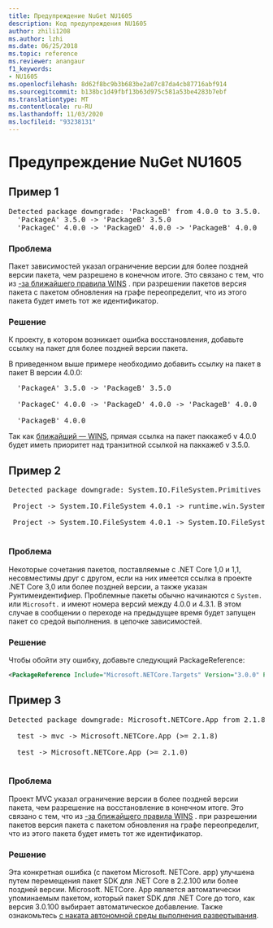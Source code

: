 ```yaml
---
title: Предупреждение NuGet NU1605
description: Код предупреждения NU1605
author: zhili1208
ms.author: lzhi
ms.date: 06/25/2018
ms.topic: reference
ms.reviewer: anangaur
f1_keywords:
- NU1605
ms.openlocfilehash: 8d62f8bc9b3b683be2a07c87da4cb87716abf914
ms.sourcegitcommit: b138bc1d49fbf13b63d975c581a53be4283b7ebf
ms.translationtype: MT
ms.contentlocale: ru-RU
ms.lasthandoff: 11/03/2020
ms.locfileid: "93238131"
---
```

# <a name="nuget-warning-nu1605"></a>Предупреждение NuGet NU1605

## <a name="example-1"></a>Пример 1

<pre>Detected package downgrade: 'PackageB' from 4.0.0 to 3.5.0. Reference the package directly from the project to select a different version.<br/>  'PackageA' 3.5.0 -> 'PackageB' 3.5.0<br/>  'PackageC' 4.0.0 -> 'PackageD' 4.0.0 -> 'PackageB' 4.0.0</pre>

### <a name="issue"></a>Проблема
Пакет зависимостей указал ограничение версии для более поздней версии пакета, чем разрешено в конечном итоге. Это связано с тем, что из [-за ближайшего правила WINS](../../concepts/dependency-resolution.md#nearest-wins) . при разрешении пакетов версия пакета с пакетом обновления на графе переопределит, что из этого пакета будет иметь тот же идентификатор.

### <a name="solution"></a>Решение
К проекту, в котором возникает ошибка восстановления, добавьте ссылку на пакет для более поздней версии пакета.

В приведенном выше примере необходимо добавить ссылку на пакет в пакет B версии 4.0.0:

<pre>
  'PackageA' 3.5.0 -> 'PackageB' 3.5.0<br/>
  'PackageC' 4.0.0 -> 'PackageD' 4.0.0 -> 'PackageB' 4.0.0<br/>
  'PackageB' 4.0.0
</pre>

Так как [ближайший — WINS](../../concepts/dependency-resolution.md#nearest-wins), прямая ссылка на пакет паккажеб v 4.0.0 будет иметь приоритет над транзитной ссылкой на паккажеб v 3.5.0.

## <a name="example-2"></a>Пример 2
<pre>
Detected package downgrade: System.IO.FileSystem.Primitives from 4.3.0 to 4.0.1. Reference the package directly from the project to select a different version.</br>
 Project -> System.IO.FileSystem 4.0.1 -> runtime.win.System.IO.FileSystem 4.3.0 -> System.IO.FileSystem.Primitives (>= 4.3.0)</br>
 Project -> System.IO.FileSystem 4.0.1 -> System.IO.FileSystem.Primitives (>= 4.0.1)</br>
</pre>

### <a name="issue"></a>Проблема 

Некоторые сочетания пакетов, поставляемые с .NET Core 1,0 и 1,1, несовместимы друг с другом, если на них имеется ссылка в проекте .NET Core 3,0 или более поздней версии, а также указан Рунтимеидентифиер.  Проблемные пакеты обычно начинаются с `System.` или `Microsoft.` и имеют номера версий между 4.0.0 и 4.3.1.  В этом случае в сообщении о переходе на предыдущее время будет запущен пакет со средой выполнения.<RID> в цепочке зависимостей.

### <a name="solution"></a>Решение

Чтобы обойти эту ошибку, добавьте следующий PackageReference:

```xml
<PackageReference Include="Microsoft.NETCore.Targets" Version="3.0.0" PrivateAssets="all" />
```

## <a name="example-3"></a>Пример 3

<pre>Detected package downgrade: Microsoft.NETCore.App from 2.1.8 to 2.1.0. Reference the package directly from the project to select a different version.<br/>
  test -> mvc -> Microsoft.NETCore.App (>= 2.1.8)<br/>
  test -> Microsoft.NETCore.App (>= 2.1.0)<br/>
</pre>

### <a name="issue"></a>Проблема

Проект MVC указал ограничение версии в более поздней версии пакета, чем разрешение на восстановление в конечном итоге. Это связано с тем, что из [-за ближайшего правила WINS](../../concepts/dependency-resolution.md#nearest-wins) . при разрешении пакетов версия пакета с пакетом обновления на графе переопределит, что из этого пакета будет иметь тот же идентификатор.

### <a name="solution"></a>Решение

Эта конкретная ошибка (с пакетом Microsoft. NETCore. app) улучшена путем перемещения пакет SDK для .NET Core в 2.2.100 или более поздней версии. Microsoft. NETCore. App является автоматически упоминаемым пакетом, который пакет SDK для .NET Core до того, как версия 3.0.100 выбирает автоматическое добавление. Также ознакомьтесь [с наката автономной среды выполнения развертывания](/dotnet/core/deploying/runtime-patch-selection).
